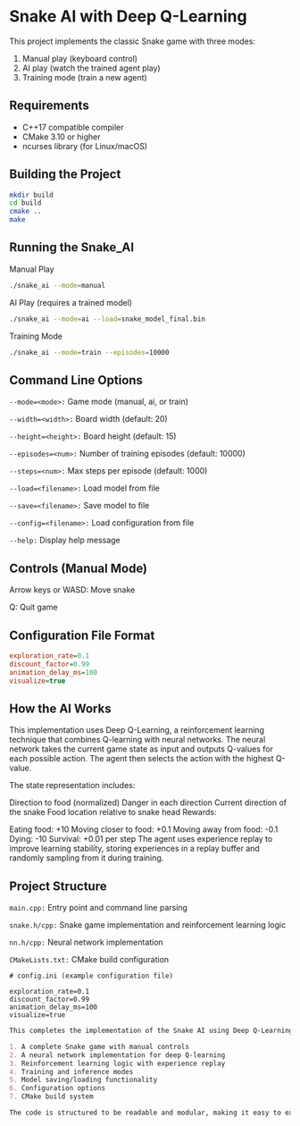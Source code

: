 # Snake AI with Deep Q-Learning

This project implements the classic Snake game with three modes:
1. Manual play (keyboard control)
2. AI play (watch the trained agent play)
3. Training mode (train a new agent)

## Requirements

- C++17 compatible compiler
- CMake 3.10 or higher
- ncurses library (for Linux/macOS)

## Building the Project

```bash
mkdir build
cd build
cmake ..
make
```
## Running the Snake_AI
Manual Play
```bash
./snake_ai --mode=manual
```
AI Play (requires a trained model)
```bash
./snake_ai --mode=ai --load=snake_model_final.bin
```
Training Mode
```bash
./snake_ai --mode=train --episodes=10000
```
## Command Line Options

`--mode=<mode>:` Game mode (manual, ai, or train)

`--width=<width>:` Board width (default: 20)

`--height=<height>:` Board height (default: 15)

`--episodes=<num>:` Number of training episodes (default: 10000)

`--steps=<num>:` Max steps per episode (default: 1000)

`--load=<filename>:` Load model from file

`--save=<filename>:` Save model to file

`--config=<filename>:` Load configuration from file

`--help:` Display help message

## Controls (Manual Mode)
Arrow keys or WASD: Move snake

Q: Quit game

## Configuration File Format
```ini
exploration_rate=0.1
discount_factor=0.99
animation_delay_ms=100
visualize=true
```

## How the AI Works
This implementation uses Deep Q-Learning, a reinforcement learning technique that combines Q-learning with neural networks. The neural network takes the current game state as input and outputs Q-values for each possible action. The agent then selects the action with the highest Q-value.

The state representation includes:

Direction to food (normalized)
Danger in each direction
Current direction of the snake
Food location relative to snake head
Rewards:

Eating food: +10
Moving closer to food: +0.1
Moving away from food: -0.1
Dying: -10
Survival: +0.01 per step
The agent uses experience replay to improve learning stability, storing experiences in a replay buffer and randomly sampling from it during training.

## Project Structure
`main.cpp:` Entry point and command line parsing

`snake.h/cpp:` Snake game implementation and reinforcement learning logic

`nn.h/cpp:` Neural network implementation

`CMakeLists.txt:` CMake build configuration

```shell
# config.ini (example configuration file)

exploration_rate=0.1
discount_factor=0.99
animation_delay_ms=100
visualize=true
```

```markdown
This completes the implementation of the Snake AI using Deep Q-Learning. The project includes:

1. A complete Snake game with manual controls
2. A neural network implementation for deep Q-learning
3. Reinforcement learning logic with experience replay
4. Training and inference modes
5. Model saving/loading functionality
6. Configuration options
7. CMake build system

The code is structured to be readable and modular, making it easy to experiment with different neural network architectures, reward functions, and hyperparameters.
```
